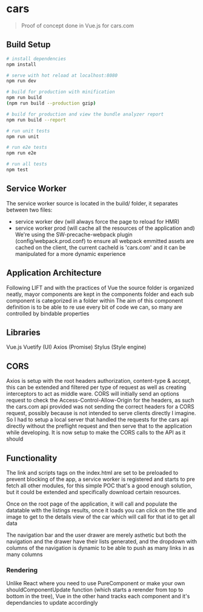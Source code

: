 # cars

> Proof of concept done in Vue.js for cars.com

## Build Setup

``` bash
# install dependencies
npm install

# serve with hot reload at localhost:8080
npm run dev

# build for production with minification
npm run build
(npm run build --production gzip)

# build for production and view the bundle analyzer report
npm run build --report

# run unit tests
npm run unit

# run e2e tests
npm run e2e

# run all tests
npm test
```

## Service Worker

The service worker source is located in the build/ folder, it separates between two files:
- service worker dev (will always force the page to reload for HMR)
- service worker prod (will cache all the resources of the application and)
We're using the SW-precache-webpack plugin (config/webpack.prod.conf) to ensure all webpack emmitted assets are cached on the client, the current cacheId is 'cars.com' and it can be manipulated for a more dynamic experience

## Application Architecture

Following LIFT and with the practices of Vue the source folder is organized neatly, mayor components are kept in the components folder and each sub component is categorized in a folder within
The aim of this component definition is to be able to re use every bit of code we can, so many are controlled by bindable properties

## Libraries

Vue.js
Vuetify (UI)
Axios (Promise)
Stylus (Style engine)

## CORS 

Axios is setup with the root headers authorization, content-type & accept, this can be extended and filtered per type of request as well as creating interceptors to act as middle ware.
CORS will initially send an options request to check the Access-Control-Allow-Origin for the headers, as such the cars.com api provided was not sending the correct headers for a CORS request, possibly because is not intended to serve clients directly I imagine. 
So I had to setup a local server that handled the requests for the cars api directly without the preflight request and then serve that to the application while developing. 
It is now setup to make the CORS calls to the API as it should

## Functionality

The link and scripts tags on the index.html are set to be preloaded to prevent blocking of the app, a service worker is registered and starts to pre fetch all other modules, for this simple POC that's a good enough solution, but it could be extended and specifically download certain resources.

Once on the root page of the application, it will call and populate the datatable with the listings results, once it loads you can click on the title and image to get to the details view of the car which will call for that id to get all data

The navigation bar and the user drawer are merely asthetic but both the navigation and the drawer have their lists generated, and the dropdown with columns of the navigation is dynamic to be able to push as many links in as many columns

### Rendering

Unlike React where you need to use PureComponent or make your own shouldComponentUpdate function (which starts a rerender from top to bottom in the tree), Vue in the other hand tracks each component and it's dependancies to update accordingly
